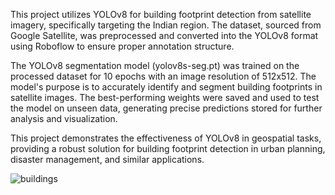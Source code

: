 This project utilizes YOLOv8 for building footprint detection from satellite imagery, specifically targeting the Indian region. The dataset, sourced from Google Satellite, was preprocessed and converted into the YOLOv8 format using Roboflow to ensure proper annotation structure.

The YOLOv8 segmentation model (yolov8s-seg.pt) was trained on the processed dataset for 10 epochs with an image resolution of 512x512. The model's purpose is to accurately identify and segment building footprints in satellite images. The best-performing weights were saved and used to test the model on unseen data, generating precise predictions stored for further analysis and visualization.

This project demonstrates the effectiveness of YOLOv8 in geospatial tasks, providing a robust solution for building footprint detection in urban planning, disaster management, and similar applications.


![buildings](https://github.com/user-attachments/assets/1b4f160f-2beb-48aa-9804-bd38bb8b54b3)
